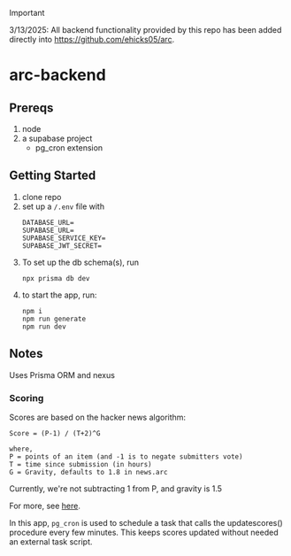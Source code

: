 > [!IMPORTANT] 
> 3/13/2025: All backend functionality provided by this repo has been added directly into https://github.com/ehicks05/arc.

# arc-backend

## Prereqs

1. node
2. a supabase project
   - pg_cron extension

## Getting Started

1. clone repo
2. set up a `/.env` file with
   ```
   DATABASE_URL=
   SUPABASE_URL=
   SUPABASE_SERVICE_KEY=
   SUPABASE_JWT_SECRET=
   ```
3. To set up the db schema(s), run
   ```
   npx prisma db dev
   ```
4. to start the app, run:
   ```
   npm i
   npm run generate
   npm run dev
   ```

## Notes

Uses Prisma ORM and nexus

### Scoring

Scores are based on the hacker news algorithm:

```
Score = (P-1) / (T+2)^G

where,
P = points of an item (and -1 is to negate submitters vote)
T = time since submission (in hours)
G = Gravity, defaults to 1.8 in news.arc
```

Currently, we're not subtracting 1 from P, and gravity is 1.5

For more, see [here](https://medium.com/hacking-and-gonzo/how-hacker-news-ranking-algorithm-works-1d9b0cf2c08d).

In this app, `pg_cron` is used to schedule a task that calls the updatescores() procedure every few minutes. This keeps scores updated without needed an external task script.
